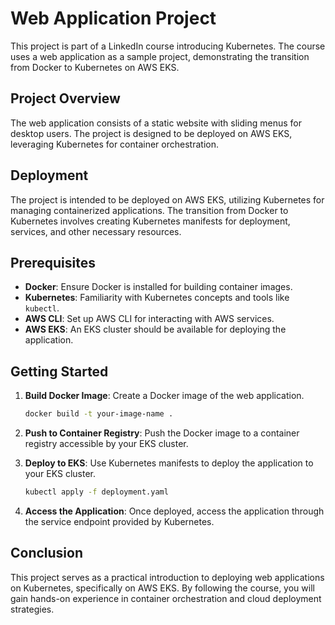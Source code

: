 # Web Application Project

This project is part of a LinkedIn course introducing Kubernetes. The course uses a web application as a sample project, demonstrating the transition from Docker to Kubernetes on AWS EKS.

## Project Overview

The web application consists of a static website with sliding menus for desktop users. The project is designed to be deployed on AWS EKS, leveraging Kubernetes for container orchestration.

## Deployment

The project is intended to be deployed on AWS EKS, utilizing Kubernetes for managing containerized applications. The transition from Docker to Kubernetes involves creating Kubernetes manifests for deployment, services, and other necessary resources.

## Prerequisites

- **Docker**: Ensure Docker is installed for building container images.
- **Kubernetes**: Familiarity with Kubernetes concepts and tools like `kubectl`.
- **AWS CLI**: Set up AWS CLI for interacting with AWS services.
- **AWS EKS**: An EKS cluster should be available for deploying the application.

## Getting Started

1. **Build Docker Image**: Create a Docker image of the web application.
   ```bash
   docker build -t your-image-name .
   ```

2. **Push to Container Registry**: Push the Docker image to a container registry accessible by your EKS cluster.

3. **Deploy to EKS**: Use Kubernetes manifests to deploy the application to your EKS cluster.
   ```bash
   kubectl apply -f deployment.yaml
   ```

4. **Access the Application**: Once deployed, access the application through the service endpoint provided by Kubernetes.

## Conclusion

This project serves as a practical introduction to deploying web applications on Kubernetes, specifically on AWS EKS. By following the course, you will gain hands-on experience in container orchestration and cloud deployment strategies.
